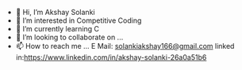 - 👋 Hi, I’m Akshay Solanki 
- 👀 I’m interested in Competitive Coding 
- 🌱 I’m currently learning C
- 💞️ I’m looking to collaborate on ...
- 📫 How to reach me ...
E Mail: solankiakshay166@gmail.com
linked in:https://www.linkedin.com/in/akshay-solanki-26a0a51b6
<!---
1solanki1/1solanki1 is a ✨ special ✨ repository because its `README.md` (this file) appears on your GitHub profile.
You can click the Preview link to take a look at your changes.
--->
